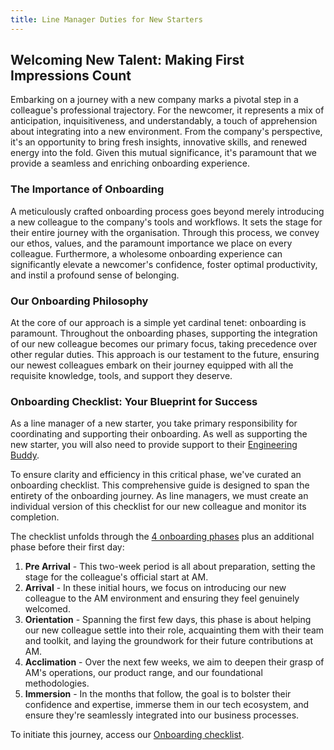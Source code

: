 ```yaml
---
title: Line Manager Duties for New Starters
---
```


## Welcoming New Talent: Making First Impressions Count

Embarking on a journey with a new company marks a pivotal step in a colleague's professional trajectory. For the newcomer, it represents a mix of anticipation, inquisitiveness, and understandably, a touch of apprehension about integrating into a new environment. From the company's perspective, it's an opportunity to bring fresh insights, innovative skills, and renewed energy into the fold. Given this mutual significance, it's paramount that we provide a seamless and enriching onboarding experience.

### The Importance of Onboarding

A meticulously crafted onboarding process goes beyond merely introducing a new colleague to the company's tools and workflows. It sets the stage for their entire journey with the organisation. Through this process, we convey our ethos, values, and the paramount importance we place on every colleague. Furthermore, a wholesome onboarding experience can significantly elevate a newcomer's confidence, foster optimal productivity, and instil a profound sense of belonging.

### Our Onboarding Philosophy

At the core of our approach is a simple yet cardinal tenet: onboarding is paramount. Throughout the onboarding phases, supporting the integration of our new colleague becomes our primary focus, taking precedence over other regular duties. This approach is our testament to the future, ensuring our newest colleagues embark on their journey equipped with all the requisite knowledge, tools, and support they deserve.

### Onboarding Checklist: Your Blueprint for Success

As a line manager of a new starter, you take primary responsibility for coordinating and supporting their onboarding. As well as supporting the new starter, you will also need to provide support to their [Engineering Buddy](Engineering-Buddy-Guide.md).

To ensure clarity and efficiency in this critical phase, we've curated an onboarding checklist. This comprehensive guide is designed to span the entirety of the onboarding journey. As line managers, we must create an individual  version of this checklist for our new colleague and monitor its completion.

The checklist unfolds through the [4 onboarding phases](index.md/#onboarding-phases) plus an additional phase before their first day:

1. **Pre Arrival** - This two-week period is all about preparation, setting the stage for the colleague's official start at AM.
2. **Arrival** - In these initial hours, we focus on introducing our new colleague to the AM environment and ensuring they feel genuinely welcomed.
3. **Orientation** - Spanning the first few days, this phase is about helping our new colleague settle into their role, acquainting them with their team and toolkit, and laying the groundwork for their future contributions at AM.
4. **Acclimation** - Over the next few weeks, we aim to deepen their grasp of AM's operations, our product range, and our foundational methodologies.
5. **Immersion** - In the months that follow, the goal is to bolster their confidence and expertise, immerse them in our tech ecosystem, and ensure they're seamlessly integrated into our business processes.

To initiate this journey, access our [Onboarding checklist](https://adammatthewdigital.sharepoint.com/:w:/r/sites/Quartex-DepartmentManagement/Shared%20Documents/Department%20Management/Onboarding%20Plan%20Checklist.docx?d=wed6dc8c86a2a493c93e53d42f0165fb9&csf=1&web=1&e=trowFY).
